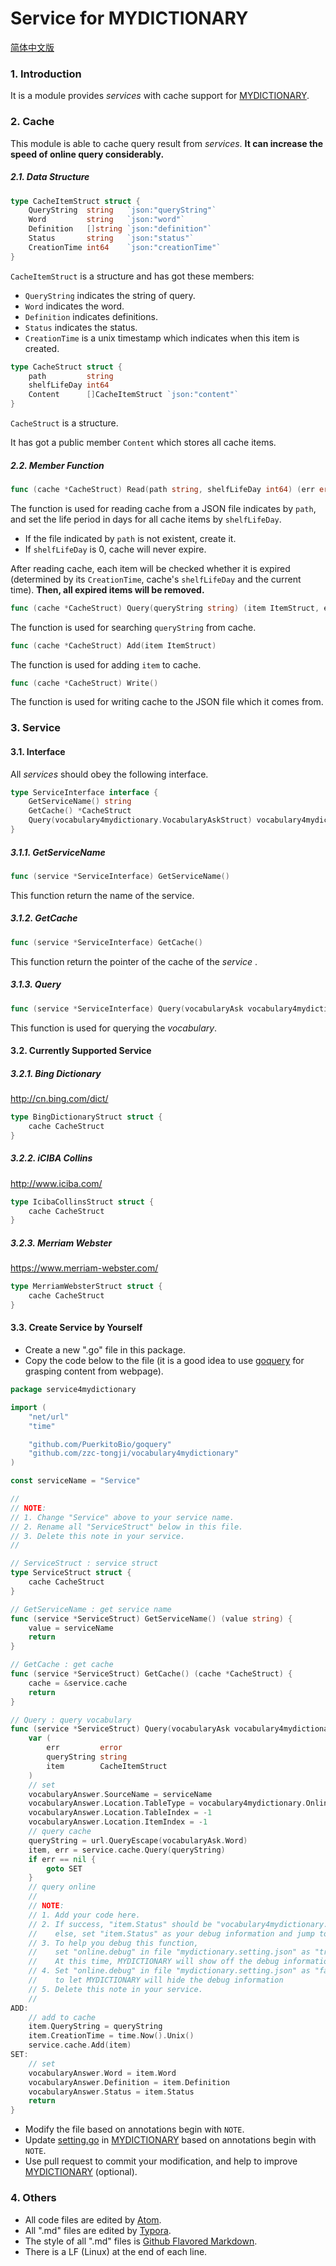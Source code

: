 # Service for MYDICTIONARY

[简体中文版](./README.zh-Hans.md)

### 1. Introduction

It is a module provides *services* with cache support for [MYDICTIONARY](https://github.com/zzc-tongji/mydictionary).

### 2. Cache

This module is able to cache query result from *services*. **It can increase the speed of online query considerably.**

##### 2.1. Data Structure

``` go
type CacheItemStruct struct {
	QueryString  string   `json:"queryString"`
	Word         string   `json:"word"`
	Definition   []string `json:"definition"`
	Status       string   `json:"status"`
	CreationTime int64    `json:"creationTime"`
}
```

`CacheItemStruct` is a structure and has got these members:

- `QueryString` indicates the string of query.
- `Word` indicates the word.
- `Definition` indicates definitions.
- `Status` indicates the status.
- `CreationTime` is a unix timestamp which indicates when this item is created.

``` go
type CacheStruct struct {
	path         string
	shelfLifeDay int64
	Content      []CacheItemStruct `json:"content"`
}
```

`CacheStruct` is a structure.

It has got a public member `Content` which stores all cache items.

##### 2.2. Member Function

```go
func (cache *CacheStruct) Read(path string, shelfLifeDay int64) (err error)
```

The function is used for reading cache from a JSON file indicates by `path`, and set the life period in days for all cache items by `shelfLifeDay`.

- If the file indicated by `path` is not existent, create it.
- If `shelfLifeDay` is 0, cache will never expire.

After reading cache, each item will be checked whether it is expired (determined by its `CreationTime`, cache's `shelfLifeDay` and the current time). **Then, all expired items will be removed.**

```go
func (cache *CacheStruct) Query(queryString string) (item ItemStruct, err error)
```

The function is used for searching `queryString` from cache.

```go
func (cache *CacheStruct) Add(item ItemStruct)
```

The function is used for adding `item` to cache.

```go
func (cache *CacheStruct) Write()
```

The function is used for writing cache to the JSON file which it comes from.

### 3. Service

#### 3.1. Interface

All *services* should obey the following interface.

``` go
type ServiceInterface interface {
	GetServiceName() string
	GetCache() *CacheStruct
	Query(vocabulary4mydictionary.VocabularyAskStruct) vocabulary4mydictionary.VocabularyAnswerStruct
}
```

##### 3.1.1. GetServiceName

``` go
func (service *ServiceInterface) GetServiceName()
```

This function return the name of the service.

##### 3.1.2. GetCache

``` go
func (service *ServiceInterface) GetCache()
```

This function return the pointer of the cache of the *service* .

##### 3.1.3. Query

``` go
func (service *ServiceInterface) Query(vocabularyAsk vocabulary4mydictionary.VocabularyAskStruct) (vocabularyAnswer vocabulary4mydictionary.VocabularyAnswerStruct)
```

This function is used for querying the *vocabulary*.

#### 3.2.  Currently Supported Service

##### 3.2.1. Bing Dictionary

http://cn.bing.com/dict/

``` go
type BingDictionaryStruct struct {
	cache CacheStruct
}
```

##### 3.2.2. iCIBA Collins

http://www.iciba.com/

``` go
type IcibaCollinsStruct struct {
	cache CacheStruct
}
```

##### 3.2.3. Merriam Webster

https://www.merriam-webster.com/

``` go
type MerriamWebsterStruct struct {
	cache CacheStruct
}
```

#### 3.3. Create Service by Yourself

- Create a new ".go" file in this package.
- Copy the code below to the file (it is a good idea to use [goquery](https://github.com/PuerkitoBio/goquery) for grasping content from webpage).

``` go
package service4mydictionary

import (
	"net/url"
	"time"

	"github.com/PuerkitoBio/goquery"
	"github.com/zzc-tongji/vocabulary4mydictionary"
)

const serviceName = "Service"

//
// NOTE:
// 1. Change "Service" above to your service name.
// 2. Rename all "ServiceStruct" below in this file.
// 3. Delete this note in your service.
//

// ServiceStruct : service struct
type ServiceStruct struct {
	cache CacheStruct
}

// GetServiceName : get service name
func (service *ServiceStruct) GetServiceName() (value string) {
	value = serviceName
	return
}

// GetCache : get cache
func (service *ServiceStruct) GetCache() (cache *CacheStruct) {
	cache = &service.cache
	return
}

// Query : query vocabulary
func (service *ServiceStruct) Query(vocabularyAsk vocabulary4mydictionary.VocabularyAskStruct) (vocabularyAnswer vocabulary4mydictionary.VocabularyAnswerStruct) {
	var (
		err         error
		queryString string
		item        CacheItemStruct
	)
	// set
	vocabularyAnswer.SourceName = serviceName
	vocabularyAnswer.Location.TableType = vocabulary4mydictionary.Online
	vocabularyAnswer.Location.TableIndex = -1
	vocabularyAnswer.Location.ItemIndex = -1
	// query cache
	queryString = url.QueryEscape(vocabularyAsk.Word)
	item, err = service.cache.Query(queryString)
	if err == nil {
		goto SET
	}
	// query online
	//
	// NOTE:
	// 1. Add your code here.
	// 2. If success, "item.Status" should be "vocabulary4mydictionary.Basic";
	//    else, set "item.Status" as your debug information and jump to label 'ADD' immidiately.
	// 3. To help you debug this function,
	//    set "online.debug" in file "mydictionary.setting.json" as "true".
	//    At this time, MYDICTIONARY will show off the debug information.
	// 4. Set "online.debug" in file "mydictionary.setting.json" as "false"
	//    to let MYDICTIONARY will hide the debug information
	// 5. Delete this note in your service.
	//
ADD:
	// add to cache
	item.QueryString = queryString
	item.CreationTime = time.Now().Unix()
	service.cache.Add(item)
SET:
	// set
	vocabularyAnswer.Word = item.Word
	vocabularyAnswer.Definition = item.Definition
	vocabularyAnswer.Status = item.Status
	return
}
```

- Modify the file based on annotations begin with `NOTE`.
- Update [setting.go](https://github.com/zzc-tongji/mydictionary/blob/master/setting.go) in [MYDICTIONARY](https://github.com/zzc-tongji/mydictionary) based on annotations begin with `NOTE`.
- Use pull request to commit your modification, and help to improve [MYDICTIONARY](https://github.com/zzc-tongji/mydictionary) (optional).

### 4. Others

- All code files are edited by [Atom](https://atom.io/).
- All ".md" files are edited by [Typora](http://typora.io).
- The style of all ".md" files is [Github Flavored Markdown](https://guides.github.com/features/mastering-markdown/#GitHub-flavored-markdown).
- There is a LF (Linux) at the end of each line.
